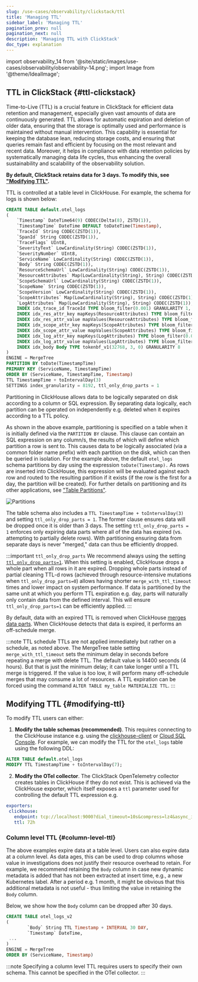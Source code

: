 ```yaml
---
slug: /use-cases/observability/clickstack/ttl
title: 'Managing TTL'
sidebar_label: 'Managing TTL'
pagination_prev: null
pagination_next: null
description: 'Managing TTL with ClickStack'
doc_type: explanation
---
```


import observability_14 from '@site/static/images/use-cases/observability/observability-14.png';
import Image from '@theme/IdealImage';

## TTL in ClickStack {#ttl-clickstack}

Time-to-Live (TTL) is a crucial feature in ClickStack for efficient data retention and management, especially given vast amounts of data are continuously generated. TTL allows for automatic expiration and deletion of older data, ensuring that the storage is optimally used and performance is maintained without manual intervention. This capability is essential for keeping the database lean, reducing storage costs, and ensuring that queries remain fast and efficient by focusing on the most relevant and recent data. Moreover, it helps in compliance with data retention policies by systematically managing data life cycles, thus enhancing the overall sustainability and scalability of the observability solution.

**By default, ClickStack retains data for 3 days. To modify this, see ["Modifying TTL"](#modifying-ttl).**

TTL is controlled at a table level in ClickHouse. For example, the schema for logs is shown below:

```sql
CREATE TABLE default.otel_logs
(
    `Timestamp` DateTime64(9) CODEC(Delta(8), ZSTD(1)),
    `TimestampTime` DateTime DEFAULT toDateTime(Timestamp),
    `TraceId` String CODEC(ZSTD(1)),
    `SpanId` String CODEC(ZSTD(1)),
    `TraceFlags` UInt8,
    `SeverityText` LowCardinality(String) CODEC(ZSTD(1)),
    `SeverityNumber` UInt8,
    `ServiceName` LowCardinality(String) CODEC(ZSTD(1)),
    `Body` String CODEC(ZSTD(1)),
    `ResourceSchemaUrl` LowCardinality(String) CODEC(ZSTD(1)),
    `ResourceAttributes` Map(LowCardinality(String), String) CODEC(ZSTD(1)),
    `ScopeSchemaUrl` LowCardinality(String) CODEC(ZSTD(1)),
    `ScopeName` String CODEC(ZSTD(1)),
    `ScopeVersion` LowCardinality(String) CODEC(ZSTD(1)),
    `ScopeAttributes` Map(LowCardinality(String), String) CODEC(ZSTD(1)),
    `LogAttributes` Map(LowCardinality(String), String) CODEC(ZSTD(1)),
    INDEX idx_trace_id TraceId TYPE bloom_filter(0.001) GRANULARITY 1,
    INDEX idx_res_attr_key mapKeys(ResourceAttributes) TYPE bloom_filter(0.01) GRANULARITY 1,
    INDEX idx_res_attr_value mapValues(ResourceAttributes) TYPE bloom_filter(0.01) GRANULARITY 1,
    INDEX idx_scope_attr_key mapKeys(ScopeAttributes) TYPE bloom_filter(0.01) GRANULARITY 1,
    INDEX idx_scope_attr_value mapValues(ScopeAttributes) TYPE bloom_filter(0.01) GRANULARITY 1,
    INDEX idx_log_attr_key mapKeys(LogAttributes) TYPE bloom_filter(0.01) GRANULARITY 1,
    INDEX idx_log_attr_value mapValues(LogAttributes) TYPE bloom_filter(0.01) GRANULARITY 1,
    INDEX idx_body Body TYPE tokenbf_v1(32768, 3, 0) GRANULARITY 8
)
ENGINE = MergeTree
PARTITION BY toDate(TimestampTime)
PRIMARY KEY (ServiceName, TimestampTime)
ORDER BY (ServiceName, TimestampTime, Timestamp)
TTL TimestampTime + toIntervalDay(3)
SETTINGS index_granularity = 8192, ttl_only_drop_parts = 1
```

Partitioning in ClickHouse allows data to be logically separated on disk according to a column or SQL expression. By separating data logically, each partition can be operated on independently e.g. deleted when it expires according to a TTL policy. 

As shown in the above example, partitioning is specified on a table when it is initially defined via the `PARTITION BY` clause. This clause can contain an SQL expression on any column/s, the results of which will define which partition a row is sent to. This causes data to be logically associated (via a common folder name prefix) with each partition on the disk, which can then be queried in isolation. For the example above, the default `otel_logs` schema partitions by day using the expression `toDate(Timestamp).` As rows are inserted into ClickHouse, this expression will be evaluated against each row and routed to the resulting partition if it exists (if the row is the first for a day, the partition will be created). For further details on partitioning and its other applications, see ["Table Partitions"](/partitions).

<Image img={observability_14} alt="Partitions" size="lg"/>

The table schema also includes a `TTL TimestampTime + toIntervalDay(3)` and setting `ttl_only_drop_parts = 1`. The former clause ensures data will be dropped once it is older than 3 days. The setting `ttl_only_drop_parts = 1` enforces only expiring data parts where all of the data has expired (vs. attempting to partially delete rows). With partitioning ensuring data from separate days is never "merged," data can thus be efficiently dropped. 

:::important `ttl_only_drop_parts`
We recommend always using the setting [`ttl_only_drop_parts=1`](/operations/settings/merge-tree-settings#ttl_only_drop_parts). When this setting is enabled, ClickHouse drops a whole part when all rows in it are expired. Dropping whole parts instead of partial cleaning TTL-d rows (achieved through resource-intensive mutations when `ttl_only_drop_parts=0`) allows having shorter `merge_with_ttl_timeout` times and lower impact on system performance. If data is partitioned by the same unit at which you perform TTL expiration e.g. day, parts will naturally only contain data from the defined interval. This will ensure `ttl_only_drop_parts=1` can be efficiently applied.
:::

By default, data with an expired TTL is removed when ClickHouse [merges data parts](/engines/table-engines/mergetree-family/mergetree#mergetree-data-storage). When ClickHouse detects that data is expired, it performs an off-schedule merge.

:::note TTL schedule
TTLs are not applied immediately but rather on a schedule, as noted above. The MergeTree table setting `merge_with_ttl_timeout` sets the minimum delay in seconds before repeating a merge with delete TTL. The default value is 14400 seconds (4 hours). But that is just the minimum delay; it can take longer until a TTL merge is triggered. If the value is too low, it will perform many off-schedule merges that may consume a lot of resources. A TTL expiration can be forced using the command `ALTER TABLE my_table MATERIALIZE TTL`.
:::

## Modifying TTL {#modifying-ttl}

To modify TTL users can either:

1. **Modify the table schemas (recommended)**. This requires connecting to the ClickHouse instance e.g. using the [clickhouse-client](/interfaces/cli) or [Cloud SQL Console](/cloud/get-started/sql-console). For example, we can modify the TTL for the `otel_logs` table using the following DDL:

```sql
ALTER TABLE default.otel_logs
MODIFY TTL TimestampTime + toIntervalDay(7);
```

2. **Modify the OTel collector**. The ClickStack OpenTelemetry collector creates tables in ClickHouse if they do not exist. This is achieved via the ClickHouse exporter, which itself exposes a `ttl` parameter used for controlling the default TTL expression e.g.

```yaml
exporters:
 clickhouse:
   endpoint: tcp://localhost:9000?dial_timeout=10s&compress=lz4&async_insert=1
   ttl: 72h
```

### Column level TTL {#column-level-ttl}

The above examples expire data at a table level. Users can also expire data at a column level. As data ages, this can be used to drop columns whose value in investigations does not justify their resource overhead to retain. For example, we recommend retaining the `Body` column in case new dynamic metadata is added that has not been extracted at insert time, e.g., a new Kubernetes label. After a period e.g. 1 month, it might be obvious that this additional metadata is not useful - thus limiting the value in retaining the `Body` column.

Below, we show how the `Body` column can be dropped after 30 days.

```sql
CREATE TABLE otel_logs_v2
(
        `Body` String TTL Timestamp + INTERVAL 30 DAY,
        `Timestamp` DateTime,
 ...
)
ENGINE = MergeTree
ORDER BY (ServiceName, Timestamp)
```

:::note
Specifying a column level TTL requires users to specify their own schema. This cannot be specified in the OTel collector.
:::
